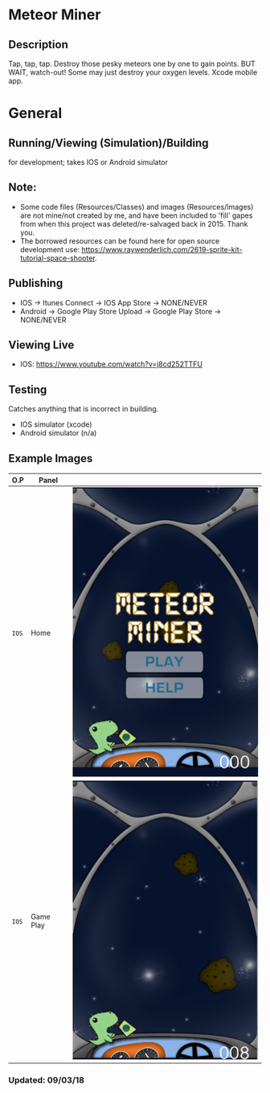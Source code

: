 # Meteor Miner
## Description
Tap, tap, tap. Destroy those pesky meteors one by one to gain points. BUT WAIT, watch-out! Some may just destroy your oxygen levels. Xcode mobile app.

# General
## Running/Viewing (Simulation)/Building
for development; takes IOS or Android simulator

## Note:
- Some code files (Resources/Classes) and images (Resources/Images) are not mine/not created by me, and have been included to 'fill' gapes from when this project was deleted/re-salvaged back in 2015. Thank you.
- The borrowed resources can be found here for open source development use: https://www.raywenderlich.com/2619-sprite-kit-tutorial-space-shooter.

## Publishing
- IOS -> Itunes Connect -> IOS App Store -> NONE/NEVER
- Android -> Google Play Store Upload -> Google Play Store -> NONE/NEVER

## Viewing Live
- IOS: https://www.youtube.com/watch?v=j8cd252TTFU

## Testing
Catches anything that is incorrect in building.
- IOS simulator (xcode)
- Android simulator (n/a)

## Example Images
| O.P | Panel | |
| --- | --- | --- |
| `IOS` | Home | ![MeteorMiner-preview-page](public/images/preview_images/MeteorMiner-preview.png) |
| `IOS` | Game Play | ![MeteorMiner-game-page](public/images/preview_images/MeteorMiner-game-preview.png) |

### Updated: 09/03/18
